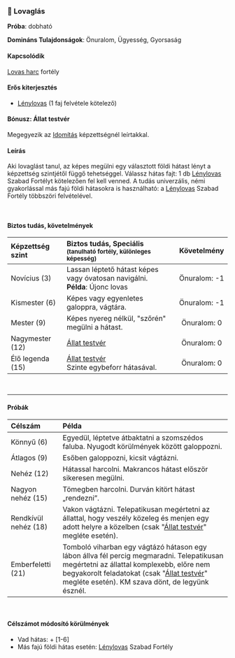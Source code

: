 ### 🔵 Lovaglás

**Próba**: dobható

**Domináns Tulajdonságok**: Önuralom, Ügyesség, Gyorsaság

#### Kapcsolódik

[Lovas harc](../fortelyok.harci/lovas_harc.md) fortély

#### Erős kiterjesztés

- [Lénylovas](../fortelyok.szabad/lenylovas.md) (1 faj felvétele kötelező)

#### Bónusz: Állat testvér

Megegyezik az [Idomítás](../kepzettsegek.szekunder/idomitas.md#állat-testvér) képzettségnél leírtakkal.

#### Leírás

Aki lovaglást tanul, az képes megülni egy választott földi hátast lényt a képzettség szintjétől függő tehetséggel. Válassz hátas fajt: 1 db [Lénylovas](../fortelyok.szabad/lenylovas.md) Szabad Fortélyt kötelezően fel kell venned. A tudás univerzális, némi gyakorlással más fajú földi hátasokra is használható: a [Lénylovas](../fortelyok.szabad/lenylovas.md) Szabad Fortély többszöri felvételével.

<br />

#### Biztos tudás, követelmények

| Képzettség szint | Biztos tudás, Speciális <br /><sub>(tanulható fortély, különleges  képesség)</sub> |    Követelmény    |
|:---------------- |:---------------------------------------------------------------------------------- |:-----------------:|
| Novícius (3)     | Lassan léptető hátast képes vagy óvatosan navigálni.<br />**Példa**: Újonc lovas   | Önuralom:&nbsp;-1 |
| Kismester (6)    | Képes vagy egyenletes galoppra, vágtára.                                           | Önuralom:&nbsp;-1 |
| Mester (9)       | Képes nyereg nélkül, "szőrén" megülni a hátast.                                    | Önuralom:&nbsp;0  |
| Nagymester (12)  | [Állat testvér](#%C3%A1llat-testv%C3%A9r)                                          | Önuralom:&nbsp;0  |
| Élő legenda (15) | [Állat testvér](#%C3%A1llat-testv%C3%A9r)<br>Szinte egybeforr hátasával.           | Önuralom:&nbsp;0  |

<br />


---
#### Próbák

| Célszám              | Példa                                                                                                                                                                                                                                                               |
| :------------------- | :------------------------------------------------------------------------------------------------------------------------------------------------------------------------------------------------------------------------------------------------------------------ |
| Könnyű       (6)     | Egyedül, léptetve átbaktatni a szomszédos faluba. Nyugodt körülmények között galoppozni.                                                                                                                                                                            |
| Átlagos      (9)     | Esőben galoppozni, kicsit vágtázni.                                                                                                                                                                                                                                 |
| Nehéz        (12)    | Hátassal harcolni. Makrancos hátast először sikeresen megülni.                                                                                                                                                                                                      |
| Nagyon nehéz (15)    | Tömegben harcolni. Durván kitört hátast „rendezni”.                                                                                                                                                                                                                 |
| Rendkívül nehéz (18) | Vakon vágtázni. Telepatikusan megértetni az állattal, hogy veszély közeleg és menjen egy adott helyre a közelben (csak "[Állat testvér](#%C3%A1llat-testv%C3%A9r)" megléte esetén).                                                                                 |
| Emberfeletti (21)    | Tomboló viharban egy vágtázó hátason egy lábon állva fél percig megmaradni. Telepatikusan megértetni az állattal komplexebb, előre nem begyakorolt feladatokat (csak "[Állat testvér](#%C3%A1llat-testv%C3%A9r)" megléte esetén). KM szava dönt, de legyünk észnél. |

<br />

#### Célszámot módosító körülmények

- Vad hátas: + [1-6]
- Más fajú földi hátas esetén: [Lénylovas](../fortelyok.szabad/lenylovas.md) Szabad Fortély
